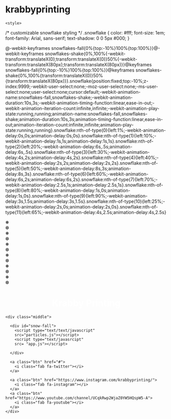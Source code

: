 # krabbyprinting
<!DOCTYPE html>
<html lang="en" dir="ltr">
  <head>
    <meta charset="utf-8">
    <title></title>
    <link rel="stylesheet" href="style.css">
    <link rel="stylesheet" href="https://use.fontawesome.com/releases/v5.4.1/css/all.css">
  </head>
  <body>
      <div style="padding-bottom:1500px">

    <style>
/* customizable snowflake styling */
.snowflake {
  color: #fff;
  font-size: 1em;
  font-family: Arial, sans-serif;
  text-shadow: 0 0 5px #000;
}

@-webkit-keyframes snowflakes-fall{0%{top:-10%}100%{top:100%}}@-webkit-keyframes snowflakes-shake{0%,100%{-webkit-transform:translateX(0);transform:translateX(0)}50%{-webkit-transform:translateX(80px);transform:translateX(80px)}}@keyframes snowflakes-fall{0%{top:-10%}100%{top:100%}}@keyframes snowflakes-shake{0%,100%{transform:translateX(0)}50%{transform:translateX(80px)}}.snowflake{position:fixed;top:-10%;z-index:9999;-webkit-user-select:none;-moz-user-select:none;-ms-user-select:none;user-select:none;cursor:default;-webkit-animation-name:snowflakes-fall,snowflakes-shake;-webkit-animation-duration:10s,3s;-webkit-animation-timing-function:linear,ease-in-out;-webkit-animation-iteration-count:infinite,infinite;-webkit-animation-play-state:running,running;animation-name:snowflakes-fall,snowflakes-shake;animation-duration:10s,3s;animation-timing-function:linear,ease-in-out;animation-iteration-count:infinite,infinite;animation-play-state:running,running}.snowflake:nth-of-type(0){left:1%;-webkit-animation-delay:0s,0s;animation-delay:0s,0s}.snowflake:nth-of-type(1){left:10%;-webkit-animation-delay:1s,1s;animation-delay:1s,1s}.snowflake:nth-of-type(2){left:20%;-webkit-animation-delay:6s,.5s;animation-delay:6s,.5s}.snowflake:nth-of-type(3){left:30%;-webkit-animation-delay:4s,2s;animation-delay:4s,2s}.snowflake:nth-of-type(4){left:40%;-webkit-animation-delay:2s,2s;animation-delay:2s,2s}.snowflake:nth-of-type(5){left:50%;-webkit-animation-delay:8s,3s;animation-delay:8s,3s}.snowflake:nth-of-type(6){left:60%;-webkit-animation-delay:6s,2s;animation-delay:6s,2s}.snowflake:nth-of-type(7){left:70%;-webkit-animation-delay:2.5s,1s;animation-delay:2.5s,1s}.snowflake:nth-of-type(8){left:80%;-webkit-animation-delay:1s,0s;animation-delay:1s,0s}.snowflake:nth-of-type(9){left:90%;-webkit-animation-delay:3s,1.5s;animation-delay:3s,1.5s}.snowflake:nth-of-type(10){left:25%;-webkit-animation-delay:2s,0s;animation-delay:2s,0s}.snowflake:nth-of-type(11){left:65%;-webkit-animation-delay:4s,2.5s;animation-delay:4s,2.5s}
</style>
<div class="snowflakes" aria-hidden="true">
  <div class="snowflake">
  ❅
  </div>
  <div class="snowflake">
  ❆
  </div>
  <div class="snowflake">
  ❅
  </div>
  <div class="snowflake">
  ❆
  </div>
  <div class="snowflake">
  ❅
  </div>
  <div class="snowflake">
  ❆
  </div>
  <div class="snowflake">
    ❅
  </div>
  <div class="snowflake">
    ❆
  </div>
  <div class="snowflake">
    ❅
  </div>
  <div class="snowflake">
    ❆
  </div>
  <div class="snowflake">
    ❅
  </div>
  <div class="snowflake">
    ❆
  </div>
</div>
        <!--snowflake ends here -->
    <h1 style = "color:#ffffff; position:; left:px; top:px;"> <center>  Krabby Printing </center> </h1> 

    <div class="middle">

      <div id="snow-fall">
        <script type="text/text/javascript"
        src="particles.js"></script>
        <script type="text/javasrcipt"
        src= "app.js"></script>

      </div>

      <a class="btn" href="#">
        <i class="fab fa-twitter"></i>
      </a>

      <a class="btn" href="https://www.instagram.com/krabbyprinting/">
        <i class="fab fa-instagram"></i>
      </a>
      <a class="btn" href="https://www.youtube.com/channel/UCqkRwp2WjaZ0YW5HQspW5-A">
        <i class="fab fa-youtube"></i>
      </a>
    </div>
  </body>
</html>
<img src="">
<img src="">
<img src="">
<img src="">
